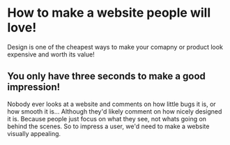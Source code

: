 # How to make a website people will love!
Design is one of the cheapest ways to make your comapny or product look expensive and worth its value!

## You only have three seconds to make a good impression!
Nobody ever looks at a website and comments on how little bugs it is, or how smooth it is... Although they'd likely comment on how nicely designed it is. Because people just focus on what they see, not whats going on behind the scenes. So to impress a user, we'd need to make a website visually appealing.
